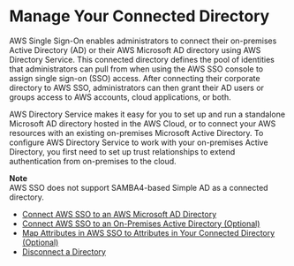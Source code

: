 # Manage Your Connected Directory<a name="manage-connected-directory"></a>

AWS Single Sign\-On enables administrators to connect their on\-premises Active Directory \(AD\) or their AWS Microsoft AD directory using AWS Directory Service\. This connected directory defines the pool of identities that administrators can pull from when using the AWS SSO console to assign single sign\-on \(SSO\) access\. After connecting their corporate directory to AWS SSO, administrators can then grant their AD users or groups access to AWS accounts, cloud applications, or both\. 

AWS Directory Service makes it easy for you to set up and run a standalone Microsoft AD directory hosted in the AWS Cloud, or to connect your AWS resources with an existing on\-premises Microsoft Active Directory\. To configure AWS Directory Service to work with your on\-premises Active Directory, you first need to set up trust relationships to extend authentication from on\-premises to the cloud\.

**Note**  
AWS SSO does not support SAMBA4\-based Simple AD as a connected directory\.


+ [Connect AWS SSO to an AWS Microsoft AD Directory](connectonpremad.md)
+ [Connect AWS SSO to an On\-Premises Active Directory \(Optional\)](connectawsad.md)
+ [Map Attributes in AWS SSO to Attributes in Your Connected Directory \(Optional\)](mapssoattributestocdattributes.md)
+ [Disconnect a Directory](howtodisconnectdirectory.md)